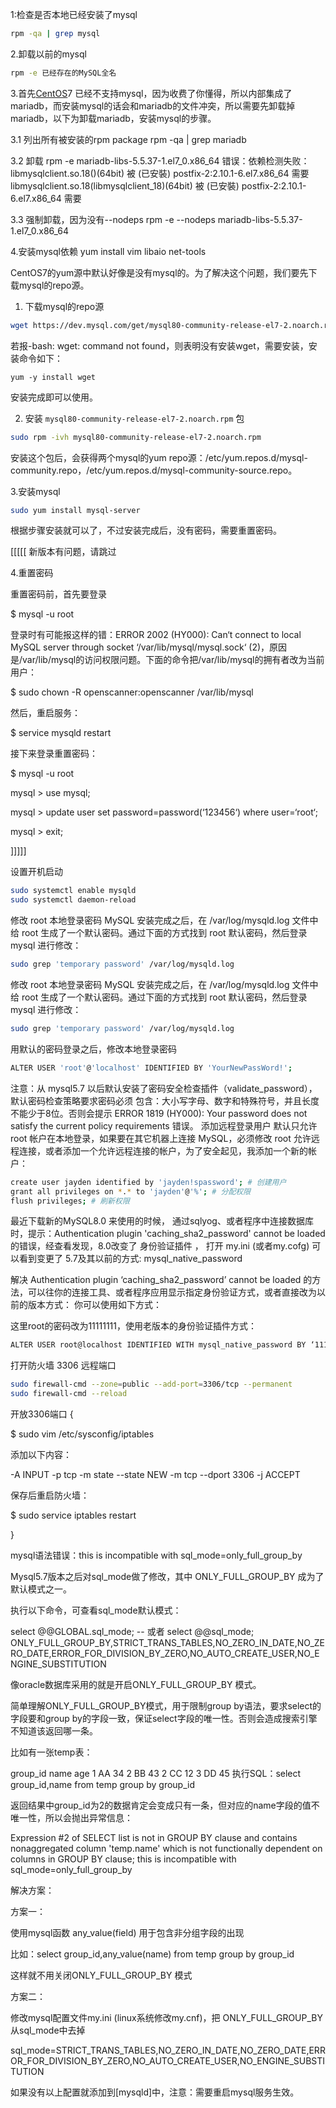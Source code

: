 1:检查是否本地已经安装了mysql

```bash
rpm -qa | grep mysql
```

2.卸载以前的mysql

```bash
rpm -e 已经存在的MySQL全名
```

3.首先[CentOS](http://www.linuxidc.com/topicnews.aspx?tid=14)7 已经不支持mysql，因为收费了你懂得，所以内部集成了mariadb，而安装mysql的话会和mariadb的文件冲突，所以需要先卸载掉mariadb，以下为卸载mariadb，安装mysql的步骤。

3.1 列出所有被安装的rpm package 
rpm -qa | grep mariadb

3.2 卸载
rpm -e mariadb-libs-5.5.37-1.el7_0.x86_64
错误：依赖检测失败：
libmysqlclient.so.18()(64bit) 被 (已安裝) postfix-2:2.10.1-6.el7.x86_64 需要
libmysqlclient.so.18(libmysqlclient_18)(64bit) 被 (已安裝) postfix-2:2.10.1-6.el7.x86_64 需要

3.3 强制卸载，因为没有--nodeps
rpm -e --nodeps mariadb-libs-5.5.37-1.el7_0.x86_64

4.安装mysql依赖
yum install vim libaio net-tools



CentOS7的yum源中默认好像是没有mysql的。为了解决这个问题，我们要先下载mysql的repo源。

1. 下载mysql的repo源

```bash
wget https://dev.mysql.com/get/mysql80-community-release-el7-2.noarch.rpm
```

 若报-bash: wget: command not found，则表明没有安装wget，需要安装，安装命令如下：

```
yum -y install wget
```

安装完成即可以使用。



2. 安装 `mysql80-community-release-el7-2.noarch.rpm` 包

```bash
sudo rpm -ivh mysql80-community-release-el7-2.noarch.rpm


```

 安装这个包后，会获得两个mysql的yum repo源：/etc/yum.repos.d/mysql-community.repo，/etc/yum.repos.d/mysql-community-source.repo。

3.安装mysql

```bash
sudo yum install mysql-server
```

根据步骤安装就可以了，不过安装完成后，没有密码，需要重置密码。

[[[[[    新版本有问题，请跳过

4.重置密码

重置密码前，首先要登录

$ mysql -u root

登录时有可能报这样的错：ERROR 2002 (HY000): Can‘t connect to local MySQL server through socket ‘/var/lib/mysql/mysql.sock‘ (2)，原因是/var/lib/mysql的访问权限问题。下面的命令把/var/lib/mysql的拥有者改为当前用户：

$ sudo chown -R openscanner:openscanner /var/lib/mysql

然后，重启服务：

$ service mysqld restart

接下来登录重置密码：

$ mysql -u root

mysql > use mysql;

mysql > update user set password=password(‘123456‘) where user=‘root‘;

mysql > exit;

]]]]]

设置开机启动

```bash
sudo systemctl enable mysqld
sudo systemctl daemon-reload
```

修改 root 本地登录密码
MySQL 安装完成之后，在 /var/log/mysqld.log 文件中给 root 生成了一个默认密码。通过下面的方式找到 root 默认密码，然后登录 mysql 进行修改：

```bash
sudo grep 'temporary password' /var/log/mysqld.log
```

修改 root 本地登录密码
MySQL 安装完成之后，在 /var/log/mysqld.log 文件中给 root 生成了一个默认密码。通过下面的方式找到 root 默认密码，然后登录 mysql 进行修改：

```bash
sudo grep 'temporary password' /var/log/mysqld.log
```

用默认的密码登录之后，修改本地登录密码

```bash
ALTER USER 'root'@'localhost' IDENTIFIED BY 'YourNewPassWord!';
```

注意：从 mysql5.7 以后默认安装了密码安全检查插件（validate_password），默认密码检查策略要求密码必须 包含：大小写字母、数字和特殊符号，并且长度不能少于8位。否则会提示 ERROR 1819 (HY000): Your password does not satisfy the current policy requirements 错误。
添加远程登录用户
默认只允许 root 帐户在本地登录，如果要在其它机器上连接 MySQL，必须修改 root 允许远程连接，或者添加一个允许远程连接的帐户，为了安全起见，我添加一个新的帐户：

```bash
create user jayden identified by 'jayden!spassword'; # 创建用户
grant all privileges on *.* to 'jayden'@'%'; # 分配权限
flush privileges; # 刷新权限
```



最近下载新的MySQL8.0 来使用的时候， 通过sqlyog、或者程序中连接数据库时，提示：Authentication plugin 'caching_sha2_password' cannot be loaded 的错误，经查看发现，8.0改变了 身份验证插件 ， 打开 my.ini (或者my.cofg) 可以看到变更了 5.7及其以前的方式: mysql_native_password

解决
Authentication plugin ‘caching_sha2_password’ cannot be loaded 的方法，可以往你的连接工具、或者程序应用显示指定身份验证方式，或者直接改为以前的版本方式：
你可以使用如下方式：

这里root的密码改为11111111，使用老版本的身份验证插件方式：

```bash
ALTER USER root@localhost IDENTIFIED WITH mysql_native_password BY ‘11111111’;


```


打开防火墙 3306 远程端口

```bash
sudo firewall-cmd --zone=public --add-port=3306/tcp --permanent
sudo firewall-cmd --reload
```



开放3306端口 {

$ sudo vim /etc/sysconfig/iptables

添加以下内容：

-A INPUT -p tcp -m state --state NEW -m tcp --dport 3306 -j ACCEPT

保存后重启防火墙：

$ sudo service iptables restart

}







mysql语法错误：this is incompatible with sql_mode=only_full_group_by

Mysql5.7版本之后对sql_mode做了修改，其中 ONLY_FULL_GROUP_BY 成为了默认模式之一。

执行以下命令，可查看sql_mode默认模式：

select @@GLOBAL.sql_mode;
-- 或者
select @@sql_mode;
ONLY_FULL_GROUP_BY,STRICT_TRANS_TABLES,NO_ZERO_IN_DATE,NO_ZERO_DATE,ERROR_FOR_DIVISION_BY_ZERO,NO_AUTO_CREATE_USER,NO_ENGINE_SUBSTITUTION

像oracle数据库采用的就是开启ONLY_FULL_GROUP_BY 模式。

简单理解ONLY_FULL_GROUP_BY模式，用于限制group by语法，要求select的字段要和group by的字段一致，保证select字段的唯一性。否则会造成搜索引擎不知道该返回哪一条。

 

比如有一张temp表：   

group_id	name	age
1	AA	34
2	BB	43
2	CC	12
3	DD	45
执行SQL：select group_id,name from temp group by group_id

返回结果中group_id为2的数据肯定会变成只有一条，但对应的name字段的值不唯一性，所以会抛出异常信息：

Expression #2 of SELECT list is not in GROUP BY clause and contains nonaggregated column 'temp.name' which is not functionally dependent on columns in GROUP BY clause; this is incompatible with sql_mode=only_full_group_by

解决方案：

方案一：

使用mysql函数 any_value(field) 用于包含非分组字段的出现

比如：select group_id,any_value(name) from temp group by group_id

这样就不用关闭ONLY_FULL_GROUP_BY 模式

方案二：

修改mysql配置文件my.ini (linux系统修改my.cnf)，把 ONLY_FULL_GROUP_BY 从sql_mode中去掉

sql_mode=STRICT_TRANS_TABLES,NO_ZERO_IN_DATE,NO_ZERO_DATE,ERROR_FOR_DIVISION_BY_ZERO,NO_AUTO_CREATE_USER,NO_ENGINE_SUBSTITUTION

如果没有以上配置就添加到[mysqld]中，注意：需要重启mysql服务生效。

